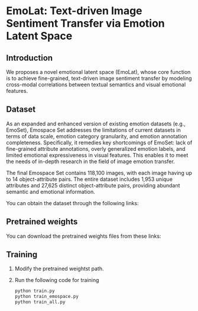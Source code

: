 # EmoLat: Text-driven Image Sentiment Transfer via Emotion Latent Space

## Introduction
We proposes a novel emotional latent space (EmoLat), whose core function is to achieve fine-grained, text-driven image sentiment transfer by modeling cross-modal correlations between textual semantics and visual emotional features.

## Dataset

As an expanded and enhanced version of existing emotion datasets (e.g., EmoSet), Emospace Set addresses the limitations of current datasets in terms of data scale, emotion category granularity, and emotion annotation completeness. Specifically, it remedies key shortcomings of EmoSet: lack of fine-grained attribute annotations, overly generalized emotion labels, and limited emotional expressiveness in visual features. This enables it to meet the needs of in-depth research in the field of image emotion transfer.

The final Emospace Set contains 118,100 images, with each image having up to 14 object-attribute pairs. The entire dataset includes 1,953 unique attributes and 27,625 distinct object-attribute pairs, providing abundant semantic and emotional information.

You can obtain the dataset through the following links:

## Pretrained weights

You can download the pretrained weights files from these links:


## Training

1. Modify the pretrained weightst path.

2. Run the following code for training

   ```bash
   python train.py
   python train_emospace.py
   python train_all.py
   ```
